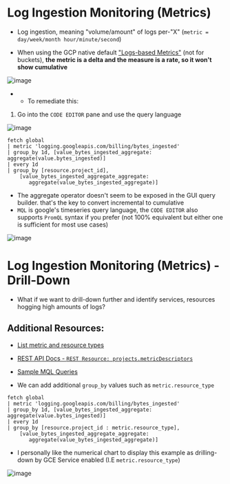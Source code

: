 # Log Ingestion Monitoring (Metrics)

- Log ingestion, meaning "volume/amount" of logs per-"X" (`metric = day/week/month hour/minute/second`)

- When using the GCP native default ["Logs-based Metrics"](https://cloud.google.com/monitoring/api/metrics_gcp) (not for buckets), **the metric is a delta and the measure is a rate, so it won't show cumulative**

![image](https://github.com/GangGreenTemperTatum/gcp-log-explorer/assets/104169244/91568b72-4cac-4864-8ae1-abdd08be0e0b)

- - To remediate this:

1. Go into the `CODE EDITOR` pane and use the query language

![image](https://github.com/GangGreenTemperTatum/gcp-log-explorer/assets/104169244/6072417d-1964-4f16-8c0e-7b4b7353d62a)

```
fetch global
| metric 'logging.googleapis.com/billing/bytes_ingested'
| group_by 1d, [value_bytes_ingested_aggregate: aggregate(value.bytes_ingested)]
| every 1d
| group_by [resource.project_id],
    [value_bytes_ingested_aggregate_aggregate:
       aggregate(value_bytes_ingested_aggregate)]
```

- The aggregate operator doesn't seem to be exposed in the GUI query builder. that's the key to convert incremental to cumulative
- `MQL` is google's timeseries query language, the `CODE EDITOR` also supports `PromQL` syntax if you prefer (not 100% equivalent but either one is sufficient for most use cases)

![image](https://github.com/GangGreenTemperTatum/gcp-log-explorer/assets/104169244/9914eb7e-e923-4e0c-8488-27fc6dff0bc9)

# Log Ingestion Monitoring (Metrics) - Drill-Down

- What if we want to drill-down further and identify services, resources hogging high amounts of logs? 

## **Additional Resources**:

- [List metric and resource types](https://cloud.google.com/monitoring/custom-metrics/browsing-metrics)
- [REST API Docs - `REST Resource: projects.metricDescriptors`](https://cloud.google.com/monitoring/api/ref_v3/rest/v3/projects.metricDescriptors) 
- [Sample MQL Queries](https://cloud.google.com/monitoring/mql/examples)

- We can add additional `group_by` values such as `metric.resource_type`

```
fetch global
| metric 'logging.googleapis.com/billing/bytes_ingested'
| group_by 1d, [value_bytes_ingested_aggregate: aggregate(value.bytes_ingested)]
| every 1d
| group_by [resource.project_id : metric.resource_type],
    [value_bytes_ingested_aggregate_aggregate:
       aggregate(value_bytes_ingested_aggregate)]
```

- I personally like the numerical chart to display this example as drilling-down by GCE Service enabled (I.E `metric.resource_type`)

![image](https://github.com/GangGreenTemperTatum/gcp-log-explorer/assets/104169244/d99768a8-130c-49aa-a251-a232b510b9cf)
